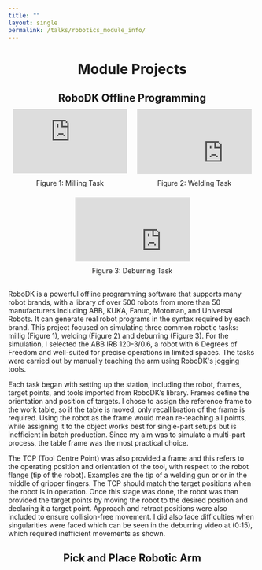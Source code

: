 ```yaml
---
title: ""
layout: single
permalink: /talks/robotics_module_info/
---
```


<!--Page Title-->
<h1 style="text-align: center;">Module Projects</h1>

<!--RoboDK Work Section-->
<h2 style="text-align: center; margin-bottom: 0.5em;">RoboDK Offline Programming</h2>

<div style="display: flex; gap: 20px; justify-content: center; align-items: flex-start; flex-wrap: wrap;">

  <!-- Milling Video -->
  <div style="width: 233px;">
    <div style="position: relative; padding-bottom: 56.25%; height: 0; overflow: hidden;">
      <iframe
        width="350" height="197" 
        src="https://www.youtube.com/embed/-H2SYbATgDw"
        frameborder="0"
        allow="accelerometer; autoplay; clipboard-write; encrypted-media; gyroscope; picture-in-picture"
        allowfullscreen
        style="position: absolute; top:0; left:0; width:100%; height:100%; border: none;">
      </iframe>
    </div>
    <span style="display: block; text-align: center; margin-top: 10px;">Figure 1: Milling Task</span>
  </div>

  <!-- Welding Video -->
  <div style="width: 233px;">
    <div style="position: relative; padding-bottom: 56.25%; height: 0; overflow: hidden;">
      <iframe 
        width="350" height="197" 
        src="https://www.youtube.com/embed/Zbuuk0audX0" 
        frameborder="0"
        allow="accelerometer; autoplay; clipboard-write; encrypted-media; gyroscope; picture-in-picture; web-share"
        allowfullscreen
        style="border: none;">
      </iframe>
    </div>
    <span style="display: block; text-align: center; margin-top: 10px;">Figure 2: Welding Task</span>
  </div>

  <!-- Deburring Video -->
  <div style="width: 233px;">
    <div style="position: relative; padding-bottom: 56.25%; height: 0; overflow: hidden;">
      <iframe 
        width="350" height="197" 
        src="https://www.youtube.com/embed/Zm06OF7Cao0" 
        frameborder="0"
        allow="accelerometer; autoplay; clipboard-write; encrypted-media; gyroscope; picture-in-picture; web-share"
        allowfullscreen
        style="border: none;">
      </iframe>
    </div>
    <span style="display: block; text-align: center; margin-top: 10px;">Figure 3: Deburring Task</span>
  </div>

</div>

<p style="margin-top: 30px; font-size: 14px;">
RoboDK is a powerful offline programming software that supports many robot brands, with a library of over 500 robots from more than 50 manufacturers including ABB, KUKA, Fanuc, Motoman, and Universal Robots. It can generate real robot programs in the syntax required by each brand. This project focused on simulating three common robotic tasks: millig (Figure 1), welding (Figure 2) and deburring (Figure 3). For the simulation, I selected the ABB IRB 120-3/0.6, a robot with 6 Degrees of Freedom and well-suited for precise operations in limited spaces. The tasks were carried out by manually teaching the arm using RoboDK's jogging tools.
</p>

<p style="font-size: 14px;">
Each task began with setting up the station, including the robot, frames, target points, and tools imported from RoboDK’s library. Frames define the orientation and position of targets. I chose to assign the reference frame to the work table, so if the table is moved, only recallibration of the frame is required. Using the robot as the frame would mean re-teaching all points, while assigning it to the object works best for single-part setups but is inefficient in batch production. Since my aim was to simulate a multi-part process, the table frame was the most practical choice.
</p>

<p style="font-size: 14px;">
The TCP (Tool Centre Point) was also provided a frame and this refers to the operating position and orientation of the tool, with respect to the robot flange (tip of the robot). Examples are the tip of a welding gun or or in the middle of gripper fingers. The TCP should match the target positions when the robot is in operation. Once this stage was done, the robot was than provided the target points by moving the robot to the desired position and declaring it a target point. Approach and retract positions were also included to ensure collision-free movement. I did also face difficulties when singularities were faced which can be seen in the deburring video at (0:15), which required inefficient movements as shown. 
</p>


<h2 style="text-align: center; margin-bottom: 0.5em;">Pick and Place Robotic Arm</h2>